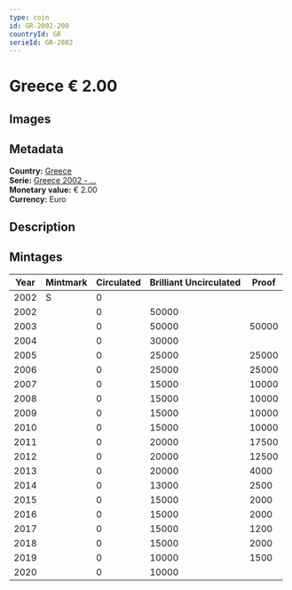 ```yaml
---
type: coin
id: GR-2002-200
countryId: GR
serieId: GR-2002
---
```


# Greece € 2.00

## Images


## Metadata

**Country:** [Greece](../index.md)\
**Serie:** [Greece 2002 - ...](index.md)\
**Monetary value:** € 2.00\
**Currency:** Euro

## Description


## Mintages

| Year | Mintmark | Circulated | Brilliant Uncirculated | Proof |
| ---- | -------- | ---------- | ---------------------- | ----- |
| 2002 | S | 0|  |  |
| 2002 |  | 0| 50000 |  |
| 2003 |  | 0| 50000 | 50000 |
| 2004 |  | 0| 30000 |  |
| 2005 |  | 0| 25000 | 25000 |
| 2006 |  | 0| 25000 | 25000 |
| 2007 |  | 0| 15000 | 10000 |
| 2008 |  | 0| 15000 | 10000 |
| 2009 |  | 0| 15000 | 10000 |
| 2010 |  | 0| 15000 | 10000 |
| 2011 |  | 0| 20000 | 17500 |
| 2012 |  | 0| 20000 | 12500 |
| 2013 |  | 0| 20000 | 4000 |
| 2014 |  | 0| 13000 | 2500 |
| 2015 |  | 0| 15000 | 2000 |
| 2016 |  | 0| 15000 | 2000 |
| 2017 |  | 0| 15000 | 1200 |
| 2018 |  | 0| 15000 | 2000 |
| 2019 |  | 0| 10000 | 1500 |
| 2020 |  | 0| 10000 |  |
